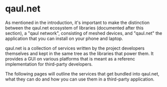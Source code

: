 # qaul.net

As mentioned in the introduction, it's important to make the
distinction between the qaul.net ecosystem of libraries (documented
after this section), a "qaul network", consisting of meshed devices,
and "qaul.net" the application that you can install on your phone and
laptop.

qaul.net is a collection of services written by the project developers
themselves and kept in the same tree as the libraries that power them.
It provides a GUI on various platforms that is meant as a referenc
implementation for third-party developers.

The following pages will outline the services that get bundled into
qaul.net, what they can do and how you can use them in a third-party
application.
